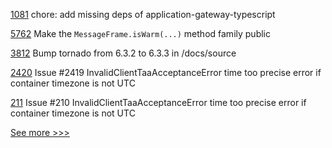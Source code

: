 
[1081](https://github.com/hyperledger/fabric-samples/pull/1081) chore: add missing deps of application-gateway-typescript

[5762](https://github.com/hyperledger/besu/pull/5762) Make the `MessageFrame.isWarm(...)` method family public

[3812](https://github.com/hyperledger/iroha/pull/3812) Bump tornado from 6.3.2 to 6.3.3 in /docs/source

[2420](https://github.com/hyperledger/aries-cloudagent-python/pull/2420) Issue #2419 InvalidClientTaaAcceptanceError time too precise error if container timezone is not UTC

[211](https://github.com/hyperledger/indy-vdr/pull/211) Issue #210 InvalidClientTaaAcceptanceError time too precise error if container timezone is not UTC


[See more >>>](https://start-here.hyperledger.org/pull-requests)
